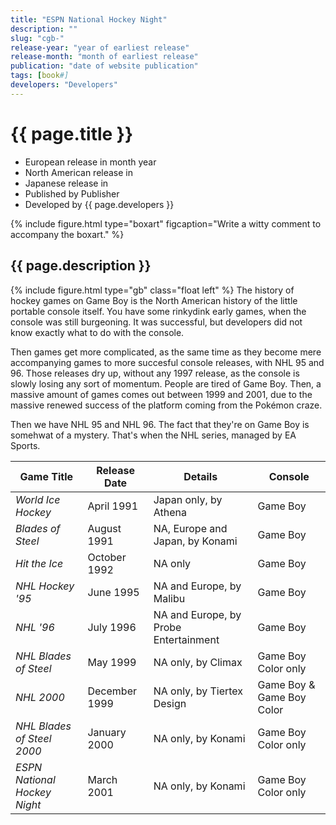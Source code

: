 ```yaml
---
title: "ESPN National Hockey Night"
description: ""
slug: "cgb-"
release-year: "year of earliest release"
release-month: "month of earliest release"
publication: "date of website publication"
tags: [book#]
developers: "Developers"
---
```

# {{ page.title }}

- European release in month year
- North American release in
- Japanese release in
- Published by Publisher
- Developed by {{ page.developers }}

{% include figure.html type="boxart" figcaption="Write a witty comment to accompany the boxart." %}

## {{ page.description }}

{% include figure.html type="gb" class="float left" %}
The history of hockey games on Game Boy is the North American history of the little portable console itself. You have some rinkydink early games, when the console was still burgeoning. It was successful, but developers did not know exactly what to do with the console.

Then games get more complicated, as the same time as they become mere accompanying games to more succesful console releases, with NHL 95 and 96. Those releases dry up, without any 1997 release, as the console is slowly losing any sort of momentum. People are tired of Game Boy. Then, a massive amount of games comes out between 1999 and 2001, due to the massive renewed success of the platform coming from the Pokémon craze.

Then we have NHL 95 and NHL 96. The fact that they're on Game Boy is somehwat of a mystery. That's when the NHL series, managed by EA Sports. 

| Game Title | Release Date | Details | Console |
|-|-|-|-|
| *World Ice Hockey* | April 1991 | Japan only, by Athena | Game Boy |
| *Blades of Steel* | August 1991 | NA, Europe and Japan, by Konami | Game Boy |
| *Hit the Ice* | October 1992 | NA only | Game Boy |
| *NHL Hockey '95* | June 1995 | NA and Europe, by Malibu | Game Boy |
| *NHL '96* | July 1996 | NA and Europe, by Probe Entertainment | Game Boy |
| *NHL Blades of Steel* | May 1999 | NA only, by Climax | Game Boy Color only |
| *NHL 2000* | December 1999 | NA only, by Tiertex Design | Game Boy & Game Boy Color |
| *NHL Blades of Steel 2000* | January 2000 | NA only, by Konami | Game Boy Color only |
| *ESPN National Hockey Night* | March 2001 | NA only, by Konami | Game Boy Color only |
